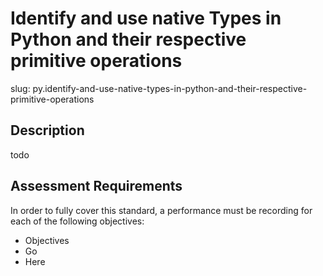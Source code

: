 # Identify and use native Types in Python and their respective primitive operations

slug: py.identify-and-use-native-types-in-python-and-their-respective-primitive-operations

## Description
todo

## Assessment Requirements
In order to fully cover this standard, a performance must be recording for each of the following objectives:

- Objectives
- Go
- Here
